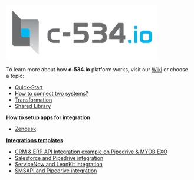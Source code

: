 [![](https://raw.githubusercontent.com/c-534/documentation/master/images/logo_c-534io.png)](http://c-534.io)

To learn more about how **c-534.io** platform works, visit our [Wiki](https://github.com/c-534/documentation/wiki) or choose a topic:
 
* [Quick-Start](https://github.com/c-534/documentation/wiki/Quick-Start)
* [How to connect two systems?](https://github.com/c-534/documentation/wiki/How-to-connect-two-systems%3F)
* [Transformation](https://github.com/c-534/documentation/wiki/Transformation)
* [Shared Library](https://github.com/c-534/documentation/wiki/Shared-Library)

**How to setup apps for integration**  
* [Zendesk](https://github.com/c-534/documentation/wiki/How-to-setup-Zendesk)


**[Integrations templates](https://github.com/c-534/templates/wiki)**
* [CRM & ERP API Integration example on Pipedrive & MYOB EXO](https://github.com/c-534/templates/wiki/CRM-&-ERP-API-Integration---example-on-Pipedrive-&-MYOB-EXO)
* [Salesforce and Pipedrive integration](https://github.com/c-534/templates/wiki/Salesforce-and-Pipedrive-integration)
* [ServiceNow and LeanKit integration](https://github.com/c-534/templates/wiki/ServiceNow-and-LeanKit-integration)
* [SMSAPI and Pipedrive integration](https://github.com/c-534/templates/wiki/SMS-API-and-Pipedrive-integration)
